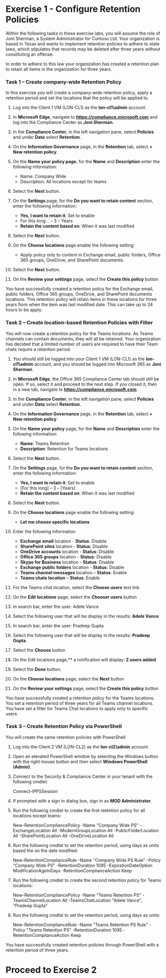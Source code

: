 # Exercise 1 - Configure Retention Policies

Within the following tasks in these exercise labs, you will assume the role of Joni Sherman, a System Administrator for Contoso Ltd. Your organization is based in Texas and wants to implement retention policies to adhere to state laws, which stipulates that records may be deleted after three years without constituting an offense. 

In order to adhere to this law your organization has created a retention plan to retain all items in the organization for three years.


### Task 1 – Create company-wide Retention Policy

In this exercise you will create a company-wide retention policy, apply a retention period and set the locations that the policy will be applied to.

1. Log into the Client 1 VM (LON-CL1) as the **lon-cl1\admin** account.

2. In **Microsoft Edge**, navigate to **https://compliance.microsoft.com** and log into the Compliance Center as **Joni Sherman**.

3. In the **Compliance Center**, in the left navigation pane, select **Policies** and under **Data** select **Retention**.

6. On the **Information Governance** page, in the **Retention** tab, select **+ New retention policy**.

8. On the **Name your policy page**, for the **Name** and **Description** enter the following information:

	- Name: Company Wide
	- Description: All locations except for teams

9. Select the **Next** button.

10. On the **Settings** page, for the **Do you want to retain content** section, enter the following information:

	- **Yes, I want to retain it**: Set to enable
	- For this long... – 3 – Years
	- **Retain the content based on**: When it was last modified

11. Select the **Next** button.

12. On the **Choose locations** page enable the following setting:

	- Apply policy only to content in Exchange email, public folders, Office 365 groups, OneDrive, and SharePoint documents.

13. Select the **Next** button.

14. On the **Review your settings** page, select the **Create this policy** button

You have successfully created a retention policy for the Exchange email, public folders, Office 365 groups, OneDrive, and SharePoint documents locations. This retention policy will retain items in these locations for three years from when the item was last modified date. This can take up to 24 hours to be apply.

### Task 2 – Create location-based Retention Policies with Filter

You will now create a retention policy for the Teams locations. As Teams channels can contain documents, they will all be retained. Your organization has decided that a limited number of users are required to have their Team chats require a retention period.

1. You should still be logged into your Client 1 VM (LON-CL1) as the **lon-cl1\admin** account, and you should be logged into Microsoft 365 as **Joni Sherman**. 

2. In **Microsoft Edge**, the Office 365 Compliance Center tab should still be open. If so, select it and proceed to the next step. If you closed it, then in a new tab, navigate to **https://compliance.microsoft.com**.

3. In the **Compliance Center**, in the left navigation pane, select **Policies** and under **Data** select **Retention**.

4. On the **Information Governance** page, in the **Retention** tab, select **+ New retention policy**.

5. On the **Name your policy** page, for the **Name** and **Description** enter the following information:

	- **Name**: Teams Retention
	- **Description**: Retention for Teams locations

6. Select the **Next** button.

7. On the **Settings** page, for the **Do you want to retain content** section, enter the following information:

	- **Yes, I want to retain it**: Set to enable
	- [For this long] – 3 – [Years]
	- **Retain the content based on**: When it was last modified

8. Select the **Next** button.

9. On the **Choose locations** page enable the following setting:

	- **Let me choose specific locations**

10. Enter the following information

	- **Exchange email** location - **Status**: Disable
	- **SharePoint sites** location - **Status**: Disable
	- **OneDrive accounts** location - **Status**: Disable
	- **Office 365 groups** location - **Status**: Disable
	- **Skype for Business** location - **Status**: Disable
	- **Exchange public folders** location - **Status**: Disable
	- **Teams channel messages** location – **Status**: Enable 
	- **Teams chats location** – **Status**: Enable

11. For the Teams chat location, select the **Choose users** text link

12. On the **Edit locations** page, select the **Chooser users** button

13. In search bar, enter the user: Adele Vance

14. Select the following user that will be display in the results: **Adele Vance**

15. In search bar, enter the user: Pradeep Gupta

16. Select the following user that will be display in the results: **Pradeep Gupta**

17. Select the **Choose** button

18. On the Edit locations page,** a notification will display: **2 users added**

19. Select the **Done** button.

20. On the **Choose locations** page, select the **Next** button

21. On the **Review your settings** page, select the **Create this policy** button

You have successfully created a retention policy for the Teams locations. You set a retention period of three years for all Teams channel locations. You have set a filter for Teams Chat locations to apply only to specific users.

### Task 3 – Create Retention Policy via PowerShell

You will create the same retention policies with PowerShell

1. Log into the Client 2 VM (LON-CL2) as the **lon-cl2\admin** account.

2. Open an elevated PowerShell window by selecting the Windows button with the right mouse button and then select **Windows PowerShell (Admin)**.

3. Connect to the Security & Compliance Center in your tenant with the following cmdlet:

    Connect-IPPSSession

4. If prompted with a sign in dialog box, sign in as **MOD Administrator**.

5. Run the following cmdlet to create the first retention policy for all locations except teams:

    New-RetentionCompliancePolicy -Name "Company Wide PS" -ExchangeLocation All -ModernGroupLocation All -PublicFolderLocation All -SharePointLocation All -OneDriveLocation All

6. Run the following cmdlet to set the retention period, using days as units based the on the date modified:
	
    New-RetentionComplianceRule -Name "Company Wide PS Rule" -Policy "Company Wide PS" -RetentionDuration 1095 -ExpirationDateOption ModificationAgeInDays -RetentionComplianceAction Keep

7. Run the following cmdlet to create the second retention policy for Teams locations:

    New-RetentionCompliancePolicy -Name "Teams Retention PS" -TeamsChannelLocation All -TeamsChatLocation "Adele Vance", "Pradeep Gupta"

8. Run the following cmdlet to set the retention period, using days as units:

    New-RetentionComplianceRule -Name "Teams Retention PS Rule" -Policy "Teams Retention PS" -RetentionDuration 1095 -RetentionComplianceAction Keep

You have successfully created retention policies through PowerShell with a retention period of three years.

# Proceed to Exercise 2
